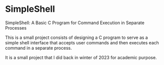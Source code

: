 # SimpleShell
SimpleShell: A Basic C Program for Command Execution in Separate Processes

This is a small project consists of designing a C program to serve as a simple shell interface that accepts user commands and then executes each command in a separate process.

It is a small project that I did back in winter of 2023 for academic purpose.
